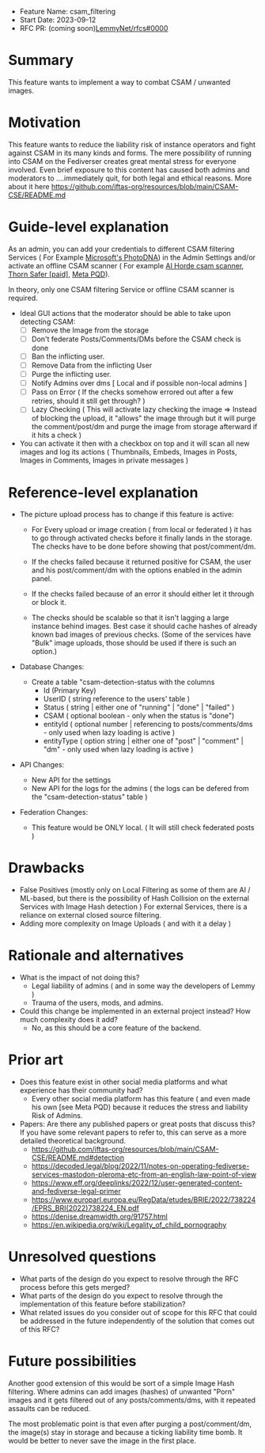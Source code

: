 - Feature Name: csam_filtering
- Start Date: 2023-09-12
- RFC PR: (coming soon)[LemmyNet/rfcs#0000](https://github.com/LemmyNet/rfcs/pull/0000)

# Summary

This feature wants to implement a way to combat CSAM / unwanted images.

# Motivation

This feature wants to reduce the liability risk of instance operators and fight against CSAM in its many kinds and forms. The mere possibility of running into CSAM on the Fediverser creates great mental stress for everyone involved. Even brief exposure to this content has caused both admins and moderators to ....immediately quit, for both legal and ethical reasons.
More about it here <https://github.com/iftas-org/resources/blob/main/CSAM-CSE/README.md>

# Guide-level explanation

As an admin, you can add your credentials to different CSAM filtering Services ( For Example [Microsoft's PhotoDNA](https://www.microsoft.com/en-us/photodna)) in the Admin Settings and/or activate an offline CSAM scanner ( For example [AI Horde csam scanner](https://github.com/Haidra-Org/horde-safety/blob/main/horde_safety/csam_checker.py), [Thorn Safer [paid]](https://get.safer.io/csam-detection-tool-for-child-safety), [Meta PQD](https://github.com/facebook/ThreatExchange/tree/main/pdq)).

In theory, only one CSAM filtering Service or offline CSAM scanner is required.

- Ideal GUI actions that the moderator should be able to take upon detecting CSAM:
  - [ ] Remove the Image from the storage
  - [ ] Don't federate Posts/Comments/DMs before the CSAM check is done
  - [ ] Ban the inflicting user.
  - [ ] Remove Data from the inflicting User
  - [ ] Purge the inflicting user.
  - [ ] Notify Admins over dms [ Local and if possible non-local admins ]
  - [ ] Pass on Error ( If the checks somehow errored out after a few retries, should it still get through? )
  - [ ] Lazy Checking ( This will activate lazy checking the image => Instead of blocking the upload, it "allows" the image through but it will purge the comment/post/dm and purge the image from storage afterward if it hits a check )

- You can activate it then with a checkbox on top and it will scan all new images and log its actions ( Thumbnails, Embeds, Images in Posts, Images in Comments, Images in private messages )

# Reference-level explanation

- The picture upload process has to change if this feature is active:
  - For Every upload or image creation ( from local or federated ) it has to go through activated checks before it finally lands in the storage.
The checks have to be done before showing that post/comment/dm.

  - If the checks failed because it returned positive for CSAM, the user and his post/comment/dm with the options enabled in the admin panel.

  - If the checks failed because of an error it should either let it through or block it.

  - The checks should be scalable so that it isn't lagging a large instance behind images. Best case it should cache hashes of already known bad images of previous checks. (Some of the services have "Bulk" image uploads, those should be used if there is such an option.)

- Database Changes:
  - Create a table "csam-detection-status with the columns
    - Id (Primary Key)
    - UserID ( string reference to the users' table )
    - Status ( string | either one of "running" | "done" | "failed" )
    - CSAM ( optional boolean - only when the status is "done")
    - entityId ( optional number | referencing to posts/comments/dms - only used when lazy loading is active )
    - entityType ( option string | either one of "post" | "comment" | "dm" - only used when lazy loading is active )

- API Changes:
  - New API for the settings
  - New API for the logs for the admins ( the logs can be defered from the "csam-detection-status" table )

- Federation Changes:
  - This feature would be ONLY local. ( It will still check federated posts )

# Drawbacks

- False Positives (mostly only on Local Filtering as some of them are AI / ML-based, but there is the possibility of Hash Collision on the external Services with Image Hash detection )
For external Services, there is a reliance on external closed source filtering.
- Adding more complexity on Image Uploads ( and with it a delay )

# Rationale and alternatives

- What is the impact of not doing this?
  - Legal liability of admins ( and in some way the developers of Lemmy )
  - Trauma of the users, mods, and admins.
- Could this change be implemented in an external project instead? How much complexity does it add?
  - No, as this should be a core feature of the backend.

# Prior art

- Does this feature exist in other social media platforms and what experience has their community had?
  - Every other social media platform has this feature ( and even made his own [see Meta PQD) because it reduces the stress and liability Risk of Admins.
- Papers: Are there any published papers or great posts that discuss this? If you have some relevant papers to refer to, this can serve as a more detailed theoretical background.
  - <https://github.com/iftas-org/resources/blob/main/CSAM-CSE/README.md#detection>
  - <https://decoded.legal/blog/2022/11/notes-on-operating-fediverse-services-mastodon-pleroma-etc-from-an-english-law-point-of-view>
  - <https://www.eff.org/deeplinks/2022/12/user-generated-content-and-fediverse-legal-primer>
  - <https://www.europarl.europa.eu/RegData/etudes/BRIE/2022/738224/EPRS_BRI(2022)738224_EN.pdf>
  - <https://denise.dreamwidth.org/91757.html>
  - <https://en.wikipedia.org/wiki/Legality_of_child_pornography>

# Unresolved questions
<!-- TODO finish section -->
- What parts of the design do you expect to resolve through the RFC process before this gets merged?
- What parts of the design do you expect to resolve through the implementation of this feature before stabilization?
- What related issues do you consider out of scope for this RFC that could be addressed in the future independently of the solution that comes out of this RFC?

# Future possibilities

Another good extension of this would be sort of a simple Image Hash filtering. Where admins can add images (hashes) of unwanted "Porn" images and it gets filtered out of any posts/comments/dms, with it repeated assaults can be reduced.

 The most problematic point is that even after purging a post/comment/dm, the image(s) stay in storage and because a ticking liability time bomb. It would be better to never save the image in the first place.
